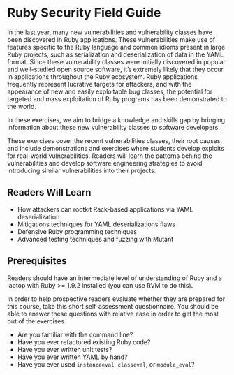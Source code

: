 # Ruby Security Field Guide
In the last year, many new vulnerabilities and vulnerability classes have been discovered in Ruby applications. These vulnerabilities make use of features specific to the Ruby language and common idioms present in large Ruby projects, such as serialization and deserialization of data in the YAML format. Since these vulnerability classes were initially discovered in popular and well-studied open source software, it’s extremely likely that they occur in applications throughout the Ruby ecosystem. Ruby applications frequently represent lucrative targets for attackers, and with the appearance of new and easily exploitable bug classes, the potential for targeted and mass exploitation of Ruby programs has been demonstrated to the world.

In these exercises, we aim to bridge a knowledge and skills gap by bringing information about these new vulnerability classes to software developers.

These exercises cover the recent vulnerabilities classes, their root causes, and include demonstrations and exercises where students develop exploits for real-world vulnerabilities. Readers will learn the patterns behind the vulnerabilities and develop software engineering strategies to avoid introducing similar vulnerabilities into their projects.

## Readers Will Learn
 * How attackers can rootkit Rack-based applications via YAML deserialization
 * Mitigations techniques for YAML deserializations flaws
 * Defensive Ruby programming techniques
 * Advanced testing techniques and fuzzing with Mutant

## Prerequisites
Readers should have an intermediate level of understanding of Ruby and a laptop with Ruby >= 1.9.2 installed (you can use RVM to do this).

In order to help prospective readers evaluate whether they are prepared for this course, take this short self-assessment questionnaire. You should be able to answer these questions with relative ease in order to get the most out of the exercises.

 * Are you familiar with the command line?
 * Have you ever refactored existing Ruby code?
 * Have you ever written unit tests?
 * Have you ever written YAML by hand?
 * Have you ever used `instanceeval`, `classeval`, or `module_eval`?

